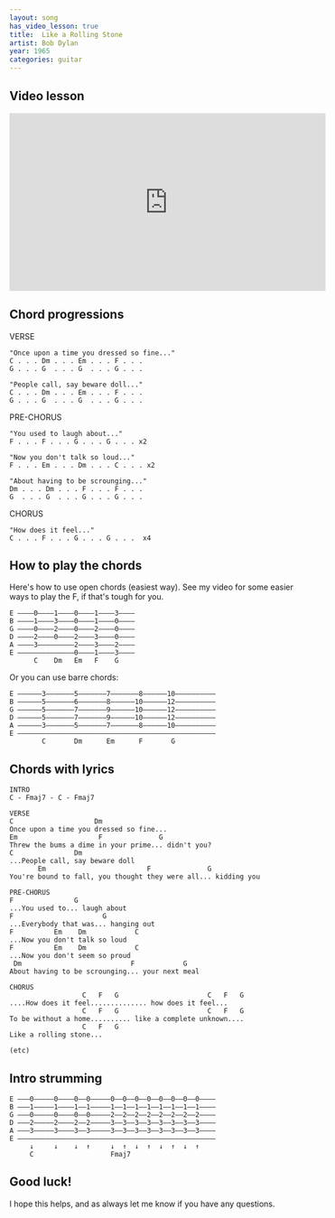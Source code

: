 ```yaml
---
layout: song
has_video_lesson: true
title:  Like a Rolling Stone
artist: Bob Dylan
year: 1965
categories: guitar
---
```


## Video lesson

<iframe width="560" height="315" src="https://www.youtube.com/embed/ovnhfQkUXkc" frameborder="0" allowfullscreen></iframe>

## Chord progressions

VERSE

    "Once upon a time you dressed so fine..."
    C . . . Dm . . . Em . . . F . . .
    G . . . G  . . . G  . . . G . . .

    "People call, say beware doll..."
    C . . . Dm . . . Em . . . F . . .
    G . . . G  . . . G  . . . G . . .

PRE-CHORUS

    "You used to laugh about..."
    F . . . F . . . G . . . G . . . x2

    "Now you don't talk so loud..."
    F . . . Em . . . Dm . . . C . . . x2

    "About having to be scrounging..."
    Dm . . . Dm . . . F . . . F . . .
    G  . . . G  . . . G . . . G . . .

CHORUS

    "How does it feel..."
    C . . . F . . . G . . . G . . .  x4

## How to play the chords

Here's how to use open chords (easiest way). See my video for some easier ways to play the F, if that's tough for you.

    E ––––0––––1––––0––––1––––3––––
    B ––––1––––3––––0––––1––––0––––
    G ––––0––––2––––0––––2––––0––––
    D ––––2––––0––––2––––3––––0––––
    A ––––3–––––––––2––––3––––2––––
    E ––––––––––––––0––––1––––3––––
          C    Dm   Em   F    G

Or you can use barre chords:

    E ––––––3–––––––5–––––––7–––––––8––––––10––––––––––
    B ––––––5–––––––6–––––––8––––––10––––––12––––––––––
    G ––––––5–––––––7–––––––9––––––10––––––12––––––––––
    D ––––––5–––––––7–––––––9––––––10––––––12––––––––––
    A ––––––3–––––––5–––––––7–––––––8––––––10––––––––––
    E –––––––––––––––––––––––––––––––––––––––––––––––––
            C       Dm      Em      F       G

## Chords with lyrics

    INTRO
    C - Fmaj7 - C - Fmaj7

    VERSE
    C                    Dm
    Once upon a time you dressed so fine...
    Em                    F              G
    Threw the bums a dime in your prime... didn't you?
    C               Dm
    ...People call, say beware doll
           Em                         F              G
    You're bound to fall, you thought they were all... kidding you

    PRE-CHORUS
    F               G
    ...You used to... laugh about
    F                      G
    ...Everybody that was... hanging out
    F          Em    Dm            C
    ...Now you don't talk so loud
    F          Em    Dm            C
    ...Now you don't seem so proud
     Dm                           F            G
    About having to be scrounging... your next meal

    CHORUS
                      C   F   G                      C   F   G
    ....How does it feel.............. how does it feel...
                      C   F   G                      C   F   G
    To be without a home.......... like a complete unknown....
                      C   F   G
    Like a rolling stone...

    (etc)

## Intro strumming

    E –––0–––––0––––0––0–––––0––0––0––0––0––0––0––0––––
    B –––1–––––1––––1––1–––––1––1––1––1––1––1––1––1––––
    G –––0–––––0––––0––0–––––2––2––2––2––2––2––2––2––––
    D –––2–––––2––––2––2–––––3––3––3––3––3––3––3––3––––
    A –––3–––––3––––3––3–––––3––3––3––3––3––3––3––3––––
    E –––––––––––––––––––––––––––––––––––––––––––––––––
         ↓     ↓    ↓  ↑     ↓  ↑  ↓  ↑  ↓  ↑  ↓  ↑
         C                   Fmaj7

## Good luck!

I hope this helps, and as always let me know if you have any questions.
